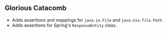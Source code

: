## Glorious Catacomb

- Adds assertions and mappings for `java.io.File` and `java.nio.file.Path`
- Adds assertions for Spring's `ResponseEntity` class.
